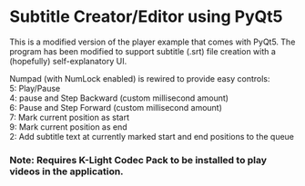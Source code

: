 # Subtitle Creator/Editor using PyQt5
This is a modified version of the player example that comes with PyQt5. The program has been modified to support
subtitle (.srt) file creation with a (hopefully) self-explanatory UI.

Numpad (with NumLock enabled) is rewired to provide easy controls: <br>
  5: Play/Pause <br>
  4: pause and Step Backward (custom millisecond amount) <br>
  6: Pause and Step Forward (custom millisecond amount) <br>
  7: Mark current position as start <br>
  9: Mark current position as end <br>
  2: Add subtitle text at currently marked start and end positions to the queue <br>

### Note: Requires K-Light Codec Pack to be installed to play videos in the application.
